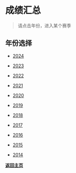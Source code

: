 # 成绩汇总

> 请点击年份，进入某个赛季

## 年份选择

- [2024](./Results/2024.md)

- [2023](./Results/2023.md)

- [2022](./Results/2022.md)

- [2021](./Results/2021.md)

- [2020](./Results/2020.md)

- [2019](./Results/2019.md)

- [2018](./Results/2018.md)

- [2017](./Results/2017.md)

- [2016](./Results/2016.md)

- [2015](./Results/2015.md)

- [2014](./Results/2014.md)

**[返回主页](./Profile.md)**